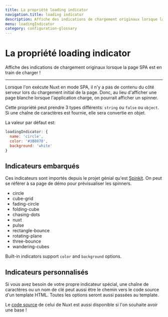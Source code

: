 ```yaml
---
title: La propriété loading indicator
navigation.title: loading indicator
description: Affiche des indications de chargement originaux lorsque la page SPA est en train de charger !
menu: loadingIndicator
category: configuration-glossary
---
```


# La propriété loading indicator

Affiche des indications de chargement originaux lorsque la page SPA est en train de charger !

---

Lorsque l'on exécute Nuxt en mode SPA, il n'y a pas de contenu du côté serveur lors du chargement initial de la page. Donc, au lieu d'afficher une page blanche lorsque l'application charge, on pourrait afficher un spinner.

Cette propriété peut prendre 3 types différents: `string` ou `false` ou `object`. Si une chaîne de caractères est fournie, elle sera convertie en objet.

La valeur par défaut est:

```js
loadingIndicator: {
  name: 'circle',
  color: '#3B8070',
  background: 'white'
}
```

## Indicateurs embarqués

Ces indicateurs sont importés depuis le projet génial qu'est [Spinkit](http://tobiasahlin.com/spinkit). On peut se référer à sa page de démo pour prévisualiser les spinners.

- circle
- cube-grid
- fading-circle
- folding-cube
- chasing-dots
- nuxt
- pulse
- rectangle-bounce
- rotating-plane
- three-bounce
- wandering-cubes

Built-in indicators support `color` and `background` options.

## Indicateurs personnalisés

Si vous avez besoin de votre propre indicateur spécial, une chaîne de caractères ou un nom de clé peut aussi être le chemin vers le code source d'un template HTML. Toutes les options seront aussi passées au template.

Le [code source](https://github.com/nuxt/nuxt.js/tree/dev/packages/vue-app/template/views/loading) de celui de Nuxt est aussi disponible si l'on souhaite avoir une base !
